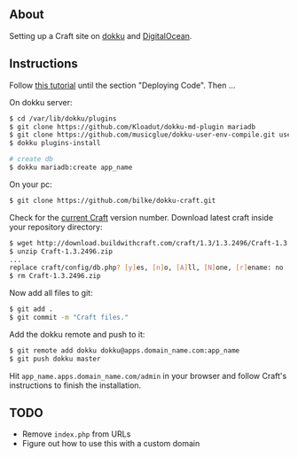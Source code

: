 ## About

Setting up a Craft site on [dokku](https://github.com/progrium/dokku) and [DigitalOcean](https://www.digitalocean.com).

## Instructions

Follow [this tutorial](https://www.andrewmunsell.com/blog/dokku-tutorial-digital-ocean) until the section "Deploying Code". Then ...

On dokku server:

```bash
$ cd /var/lib/dokku/plugins
$ git clone https://github.com/Kloadut/dokku-md-plugin mariadb
$ git clone https://github.com/musicglue/dokku-user-env-compile.git user-env-compile
$ dokku plugins-install

# create db
$ dokku mariadb:create app_name
```

On your pc:

```bash
$ git clone https://github.com/bilke/dokku-craft.git
```

Check for the [current Craft](http://buildwithcraft.com/updates) version number. Download latest craft inside your repository directory:

```bash
$ wget http://download.buildwithcraft.com/craft/1.3/1.3.2496/Craft-1.3.2496.zip
$ unzip Craft-1.3.2496.zip
...
replace craft/config/db.php? [y]es, [n]o, [A]ll, [N]one, [r]ename: no
$ rm Craft-1.3.2496.zip
```

Now add all files to git:

```bash
$ git add .
$ git commit -m "Craft files."
```

Add the dokku remote and push to it:

```bash
$ git remote add dokku dokku@apps.domain_name.com:app_name
$ git push dokku master
```

Hit `app_name.apps.domain_name.com/admin` in your browser and follow Craft's instructions to finish the installation.

## TODO

- Remove `index.php` from URLs
- Figure out how to use this with a custom domain
